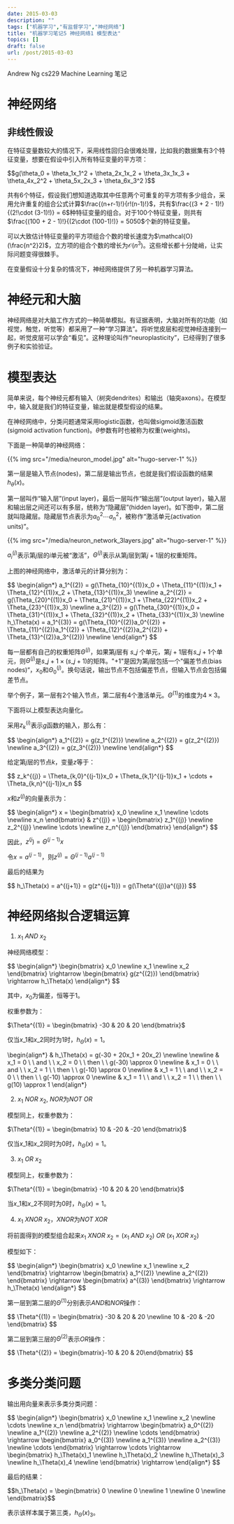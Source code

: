 ```yaml
---
date: 2015-03-03
description: ""
tags: ["机器学习","有监督学习","神经网络"]
title: "机器学习笔记5 神经网络1 模型表达"
topics: []
draft: false
url: /post/2015-03-03
---
```

Andrew Ng cs229 Machine Learning 笔记

# 神经网络

## 非线性假设

在特征变量数较大的情况下，采用线性回归会很难处理，比如我的数据集有3个特征变量，想要在假设中引入所有特征变量的平方项：

<div>
$$g(\theta_0 + \theta_1x_1^2 + \theta_2x_1x_2 + \theta_3x_1x_3  + \theta_4x_2^2 + \theta_5x_2x_3  + \theta_6x_3^2 )$$
</div>

共有6个特征，假设我们想知道选取其中任意两个可重复的平方项有多少组合，采用允许重复的组合公式计算$\frac{(n+r-1)!}{r!(n-1)!}$，共有$\frac{(3 + 2 - 1)!}{(2!\cdot (3-1)!)} = 6$种特征变量的组合。对于100个特征变量，则共有$\frac{(100 + 2 - 1)!}{(2\cdot (100-1)!)} = 5050$个新的特征变量。

可以大致估计特征变量的平方项组合个数的增长速度为$\mathcal{O}(\frac{n^2}2)$，立方项的组合个数的增长为$\mathcal{O}(n^3)$。这些增长都十分陡峭，让实际问题变得很棘手。

在变量假设十分复杂的情况下，神经网络提供了另一种机器学习算法。
<!--more-->
# 神经元和大脑

神经网络是对大脑工作方式的一种简单模拟。有证据表明，大脑对所有的功能（如视觉，触觉，听觉等）都采用了一种“学习算法”。将听觉皮层和视觉神经连接到一起，听觉皮层可以学会“看见”。这种理论叫作“neuroplasticity”，已经得到了很多例子和实验验证。

# 模型表达

简单来说，每个神经元都有输入（树突dendrites）和输出（轴突axons）。在模型中，输入就是我们的特征变量，输出就是模型假设的结果。

在神经网络中，分类问题通常采用logistic函数，也叫做sigmoid激活函数(sigmoid activation function)。$\theta$参数有时也被称为权重(weights)。

下面是一种简单的神经网络：

{{% img src="/media/neuron_model.jpg" alt="hugo-server-1" %}}

第一层是输入节点(nodes)，第二层是输出节点，也就是我们假设函数的结果$h_{\theta}(x)$。

第一层叫作“输入层”(input layer)，最后一层叫作“输出层”(output layer)，输入层和输出层之间还可以有多层，统称为“隐藏层”(hidden layer)。如下图中，第二层就叫隐藏层。隐藏层节点表示为$a^2_0 \cdots a^2_n$，被称作“激活单元(activation units)”。

{{% img src="/media/neuron_network_3layers.jpg" alt="hugo-server-1" %}}

$a_i^{(j)}$表示第$j$层的$i$单元被“激活”，$\Theta^{(j)}$表示从第$j$层到第$j+1$层的权重矩阵。

上图的神经网络中，激活单元的计算分别为：

<div>
$$
\begin{align*}
a_1^{(2)} = g(\Theta_{10}^{(1)}x_0 + \Theta_{11}^{(1)}x_1 + \Theta_{12}^{(1)}x_2 + \Theta_{13}^{(1)}x_3) \newline
a_2^{(2)} = g(\Theta_{20}^{(1)}x_0 + \Theta_{21}^{(1)}x_1 + \Theta_{22}^{(1)}x_2 + \Theta_{23}^{(1)}x_3) \newline
a_3^{(2)} = g(\Theta_{30}^{(1)}x_0 + \Theta_{31}^{(1)}x_1 + \Theta_{32}^{(1)}x_2 + \Theta_{33}^{(1)}x_3) \newline
h_\Theta(x) = a_1^{(3)} = g(\Theta_{10}^{(2)}a_0^{(2)} + \Theta_{11}^{(2)}a_1^{(2)} + \Theta_{12}^{(2)}a_2^{(2)} + \Theta_{13}^{(2)}a_3^{(2)}) \newline
\end{align*}
$$
</div>

每一层都有自己的权重矩阵$\Theta^{(j)}$，如果第$j$层有 $s\_j$ 个单元，第$j+1$层有$s\_{j+1}$个单元，则$\Theta^{(j)}$是$s\_{j+1} \times (s\_j+1)$的矩阵。"+1"是因为第$j$层包括一个"偏差节点(bias nodes)“，$x_0$和$\Theta_0^{(j)}$。换句话说，输出节点不包括偏差节点，但输入节点会包括偏差节点。

举个例子，第一层有2个输入节点，第二层有4个激活单元。$\Theta^{(1)}$的维度为$4 \times 3$。

下面将以上模型表达向量化。

采用$z^{(i)}_k$表示$g$函数的输入，那么有：

<div>
$$
\begin{align*}
a_1^{(2)} = g(z_1^{(2)}) \newline
a_2^{(2)} = g(z_2^{(2)}) \newline
a_3^{(2)} = g(z_3^{(2)}) \newline
\end{align*}
$$
</div>

给定第$j$层的节点$k$，变量$z$等于：

<div>
$$
z_k^{(j)} = \Theta_{k,0}^{(j-1)}x_0 + \Theta_{k,1}^{(j-1)}x_1 + \cdots + \Theta_{k,n}^{(j-1)}x_n 
$$
<div>

$x$和$z^{(j)}$的向量表示为：

<div>
$$
\begin{align*}
x = 
\begin{bmatrix}
x_0 \newline
x_1 \newline
\cdots \newline
x_n
\end{bmatrix} &
z^{(j)} = 
\begin{bmatrix}
z_1^{(j)} \newline
z_2^{(j)} \newline
\cdots \newline
z_n^{(j)}
\end{bmatrix}
\end{align*}
$$
</div>

因此，$z^{(j}) = \Theta^{(j-1)} x$

令$x = a^{(j-1)}$，则$z^{(j)} = \Theta^{(j-1)}a^{(j-1)}$

最后的结果为

<div>
$$
h_\Theta(x) = a^{(j+1)} = g(z^{(j+1)}) = g(\Theta^{(j)}a^{(j)})
$$
</div>

# 神经网络拟合逻辑运算

1. $x_1\ AND\ x_2$

神经网络模型：

<div>
$$
\begin{align*}
\begin{bmatrix}
x_0 \newline
x_1 \newline
x_2
\end{bmatrix} \rightarrow
\begin{bmatrix}
g(z^{(2)})
\end{bmatrix} \rightarrow
h_\Theta(x)
\end{align*}
$$
</div>

其中，$x_0$为偏差，恒等于1。

权重参数为：

<div>
$\Theta^{(1)} = 
\begin{bmatrix}
-30 & 20 & 20
\end{bmatrix}$
</div>

仅当$x\_1$和$x\_2$同时为1时，$h_{\Theta}(x) = 1$。

<div>
\begin{align*}
& h_\Theta(x) = g(-30 + 20x_1 + 20x_2) \newline
\newline
& x_1 = 0 \ \ and \ \ x_2 = 0 \ \ then \ \ g(-30) \approx 0 \newline
& x_1 = 0 \ \ and \ \ x_2 = 1 \ \ then \ \ g(-10) \approx 0 \newline
& x_1 = 1 \ \ and \ \ x_2 = 0 \ \ then \ \ g(-10) \approx 0 \newline
& x_1 = 1 \ \ and \ \ x_2 = 1 \ \ then \ \ g(10) \approx 1
\end{align*}
</div>

2. $x_1\ NOR\ x_2$, $NOR$为$NOT\ OR$

模型同上，权重参数为：

<div>
$\Theta^{(1)} = 
\begin{bmatrix}
10 & -20 & -20
\end{bmatrix}$
</div>

仅当$x\_1$和$x\_2$同时为0时，$h_{\Theta}(x) = 1$。

3. $x_1\ OR\ x_2$

模型同上，权重参数为：

<div>
$\Theta^{(1)} = 
\begin{bmatrix}
-10 & 20 & 20
\end{bmatrix}$
</div>

当$x\_1$和$x\_2$不同时为0时，$h_{\Theta}(x) = 1$。

4. $x_1\ XNOR\ x_2$，$XNOR$为$NOT\ XOR$

将前面得到的模型组合起来$x_1\ XNOR\ x_2 = (x_1\ AND\ x_2)\ OR\ (x_1\ XOR\ x_2)$

模型如下：

<div>
$$
\begin{align*}
\begin{bmatrix}
x_0 \newline
x_1 \newline
x_2
\end{bmatrix} \rightarrow
\begin{bmatrix}
a_1^{(2)} \newline
a_2^{(2)} 
\end{bmatrix} \rightarrow
\begin{bmatrix}
a^{(3)}
\end{bmatrix} \rightarrow
h_\Theta(x)
\end{align*}
$$
</div>

第一层到第二层的$\Theta^{(1)}$分别表示$AND$和$NOR$操作：

<div>
$$
\Theta^{(1)} = 
\begin{bmatrix}
-30 & 20 & 20 \newline
10 & -20 & -20
\end{bmatrix}
$$
</div>	

第二层到第三层的$\Theta^{(2)}$表示$OR$操作：

<div>
$$
\Theta^{(2)} = 
\begin{bmatrix}-10 & 20 & 20\end{bmatrix}
$$
</div>

# 多类分类问题

输出用向量来表示多类分类问题：

<div>
$$
\begin{align*}
\begin{bmatrix}
x_0 \newline
x_1 \newline
x_2 \newline
\cdots \newline
x_n
\end{bmatrix} \rightarrow
\begin{bmatrix}
a_0^{(2)} \newline
a_1^{(2)} \newline
a_2^{(2)} \newline
\cdots
\end{bmatrix} \rightarrow
\begin{bmatrix}
a_0^{(3)} \newline
a_1^{(3)} \newline
a_2^{(3)} \newline
\cdots
\end{bmatrix} \rightarrow \cdots \rightarrow
\begin{bmatrix}
h_\Theta(x)_1 \newline
h_\Theta(x)_2 \newline
h_\Theta(x)_3 \newline
h_\Theta(x)_4 \newline
\end{bmatrix} \rightarrow
\end{align*}
$$
</div>

最后的结果：

<div>
$$h_\Theta(x) = 
\begin{bmatrix}
0 \newline
0 \newline
1 \newline
0 \newline
\end{bmatrix}$$
</div>

表示该样本属于第三类，$h_{\Theta}(x)_3$。